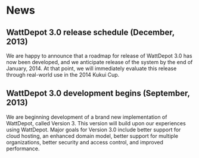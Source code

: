 # News

## WattDepot 3.0 release schedule (December, 2013)

We are happy to announce that a roadmap for release of WattDepot 3.0 has now been developed, and we anticipate release of the system by the end of January, 2014.  At that point, we will immediately evaluate this release through real-world use in the 2014 Kukui Cup.

## WattDepot 3.0 development begins (September, 2013)

We are beginning development of a brand new implementation of WattDepot, called Version 3.   This version will build upon our experiences using WattDepot.  Major goals for Version 3.0 include better support for cloud hosting, an enhanced domain model, better support for multiple organizations, better security and access control, and improved performance. 

